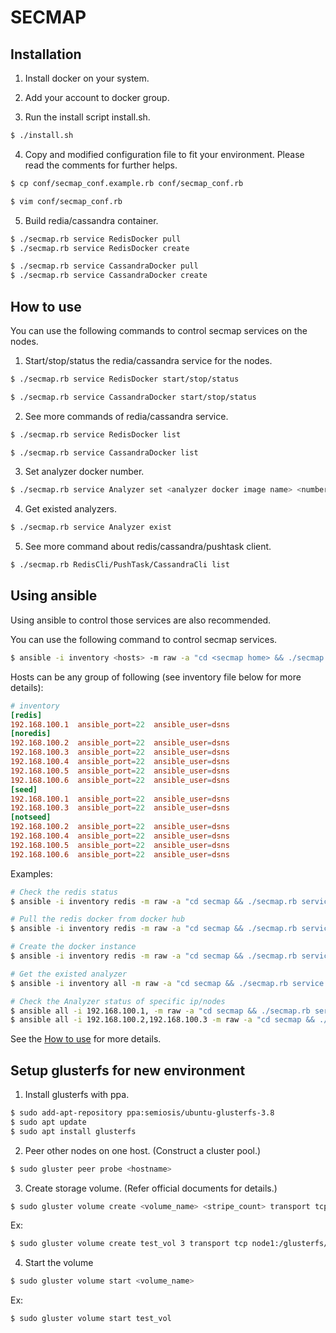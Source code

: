 # SECMAP

## Installation

1. Install docker on your system.

2. Add your account to docker group.

3. Run the install script install.sh.

  ```bash
  $ ./install.sh
  ```

4. Copy and modified configuration file to fit your environment. Please read the comments for further helps.

  ```bash
  $ cp conf/secmap_conf.example.rb conf/secmap_conf.rb

  $ vim conf/secmap_conf.rb
  ```

5. Build redia/cassandra container.

  ```bash
  $ ./secmap.rb service RedisDocker pull
  $ ./secmap.rb service RedisDocker create

  $ ./secmap.rb service CassandraDocker pull
  $ ./secmap.rb service CassandraDocker create
  ```

## How to use

You can use the following commands to control secmap services on the nodes.

1. Start/stop/status the redia/cassandra service for the nodes.

  ```bash
  $ ./secmap.rb service RedisDocker start/stop/status

  $ ./secmap.rb service CassandraDocker start/stop/status
  ```

2. See more commands of redia/cassandra service.

  ```bash
  $ ./secmap.rb service RedisDocker list

  $ ./secmap.rb service CassandraDocker list
  ```

3. Set analyzer docker number.

  ```bash
  $ ./secmap.rb service Analyzer set <analyzer docker image name> <number>
  ```

4. Get existed analyzers.

  ```bash
  $ ./secmap.rb service Analyzer exist
  ```


5. See more command about redis/cassandra/pushtask client.

  ```bash
  $ ./secmap.rb RedisCli/PushTask/CassandraCli list  
  ```

## Using ansible

Using ansible to control those services are also recommended.

You can use the following command to control secmap services.

```bash
$ ansible -i inventory <hosts> -m raw -a "cd <secmap home> && ./secmap.rb service <service name> <action>"
```

Hosts can be any group of following (see inventory file below for more details):

```conf
# inventory
[redis]
192.168.100.1  ansible_port=22  ansible_user=dsns
[noredis]
192.168.100.2  ansible_port=22  ansible_user=dsns
192.168.100.3  ansible_port=22  ansible_user=dsns
192.168.100.4  ansible_port=22  ansible_user=dsns
192.168.100.5  ansible_port=22  ansible_user=dsns
192.168.100.6  ansible_port=22  ansible_user=dsns
[seed]
192.168.100.1  ansible_port=22  ansible_user=dsns
192.168.100.3  ansible_port=22  ansible_user=dsns
[notseed]
192.168.100.2  ansible_port=22  ansible_user=dsns
192.168.100.4  ansible_port=22  ansible_user=dsns
192.168.100.5  ansible_port=22  ansible_user=dsns
192.168.100.6  ansible_port=22  ansible_user=dsns
```

Examples:

```bash
# Check the redis status
$ ansible -i inventory redis -m raw -a "cd secmap && ./secmap.rb service RedisDocker status"

# Pull the redis docker from docker hub
$ ansible -i inventory redis -m raw -a "cd secmap && ./secmap.rb service RedisDocker pull"

# Create the docker instance
$ ansible -i inventory redis -m raw -a "cd secmap && ./secmap.rb service RedisDocker create"

# Get the existed analyzer
$ ansible -i inventory all -m raw -a "cd secmap && ./secmap.rb service Analyzer exist"

# Check the Analyzer status of specific ip/nodes
$ ansible all -i 192.168.100.1, -m raw -a "cd secmap && ./secmap.rb service Analyzer exist"
$ ansible all -i 192.168.100.2,192.168.100.3 -m raw -a "cd secmap && ./secmap.rb service Analyzer exist"
```

See the [How to use](#how-to-use) for more details.

## Setup glusterfs for new environment

1. Install glusterfs with ppa.
  ```bash
  $ sudo add-apt-repository ppa:semiosis/ubuntu-glusterfs-3.8
  $ sudo apt update
  $ sudo apt install glusterfs
  ```

2. Peer other nodes on one host. (Construct a cluster pool.)
  ```bash
  $ sudo gluster peer probe <hostname>
  ```
3. Create storage volume. (Refer official documents for details.)
  ```bash
  $ sudo gluster volume create <volume_name> <stripe_count> transport tcp <hostname>:/path/to/data/directory
  ```

  Ex:
  ```bash
  $ sudo gluster volume create test_vol 3 transport tcp node1:/glusterfs/brick
  ```
4. Start the volume
  ```bash
  $ sudo gluster volume start <volume_name>
  ```

  Ex:
  ```bash
  $ sudo gluster volume start test_vol
  ```
